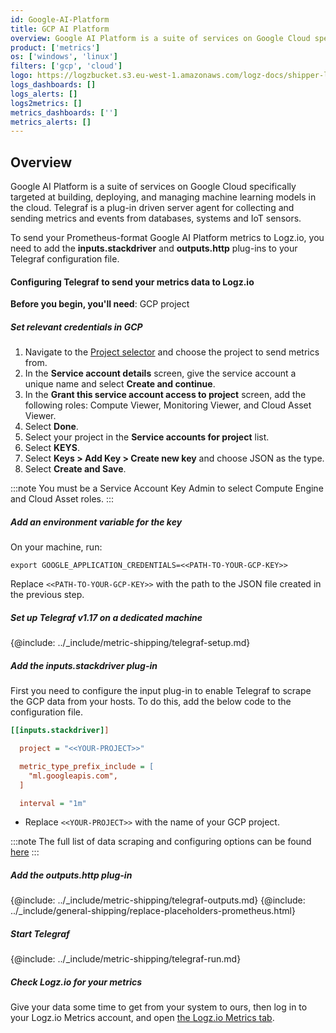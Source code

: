 ```yaml
---
id: Google-AI-Platform
title: GCP AI Platform
overview: Google AI Platform is a suite of services on Google Cloud specifically targeted at building, deploying, and managing machine learning models in the cloud. Telegraf is a plug-in driven server agent for collecting and sending metrics and events from databases, systems and IoT sensors.
product: ['metrics']
os: ['windows', 'linux']
filters: ['gcp', 'cloud']
logo: https://logzbucket.s3.eu-west-1.amazonaws.com/logz-docs/shipper-logos/aiven-logo.png
logs_dashboards: []
logs_alerts: []
logs2metrics: []
metrics_dashboards: ['']
metrics_alerts: []
---
```


## Overview

Google AI Platform is a suite of services on Google Cloud specifically targeted at building, deploying, and managing machine learning models in the cloud. Telegraf is a plug-in driven server agent for collecting and sending metrics and events from databases, systems and IoT sensors.

To send your Prometheus-format Google AI Platform metrics to Logz.io, you need to add the **inputs.stackdriver** and **outputs.http** plug-ins to your Telegraf configuration file.

#### Configuring Telegraf to send your metrics data to Logz.io

**Before you begin, you'll need**:
 GCP project

 

##### Set relevant credentials in GCP

1. Navigate to the [Project selector](https://console.cloud.google.com/projectselector/iam-admin/serviceaccounts/create) and choose the project to send metrics from.
2. In the **Service account details** screen, give the service account a unique name and select **Create and continue**.
3. In the **Grant this service account access to project** screen, add the following roles: Compute Viewer, Monitoring Viewer, and Cloud Asset Viewer.
4. Select **Done**.
5. Select your project in the **Service accounts for project** list.
6. Select **KEYS**.
7. Select **Keys > Add Key > Create new key** and choose JSON as the type.
8. Select **Create and Save**.

:::note
You must be a Service Account Key Admin to select Compute Engine and Cloud Asset roles.
:::
 

##### Add an environment variable for the key

On your machine, run:

```shell
export GOOGLE_APPLICATION_CREDENTIALS=<<PATH-TO-YOUR-GCP-KEY>>
```

Replace `<<PATH-TO-YOUR-GCP-KEY>>` with the path to the JSON file created in the previous step.


##### Set up Telegraf v1.17 on a dedicated machine

{@include: ../_include/metric-shipping/telegraf-setup.md}

##### Add the inputs.stackdriver plug-in

First you need to configure the input plug-in to enable Telegraf to scrape the GCP data from your hosts. To do this, add the below code to the configuration file. 

``` ini
[[inputs.stackdriver]]

  project = "<<YOUR-PROJECT>>"

  metric_type_prefix_include = [
    "ml.googleapis.com",
  ]

  interval = "1m"
```

* Replace `<<YOUR-PROJECT>>` with the name of your GCP project.

:::note
The full list of data scraping and configuring options can be found [here](https://github.com/influxdata/telegraf/blob/release-1.18/plugins/inputs/stackdriver/README.md)
:::
 

##### Add the outputs.http plug-in
  
{@include: ../_include/metric-shipping/telegraf-outputs.md}
{@include: ../_include/general-shipping/replace-placeholders-prometheus.html}

##### Start Telegraf

{@include: ../_include/metric-shipping/telegraf-run.md}  
  
##### Check Logz.io for your metrics

Give your data some time to get from your system to ours, then log in to your Logz.io Metrics account, and open [the Logz.io Metrics tab](https://app.logz.io/#/dashboard/metrics/).


 
